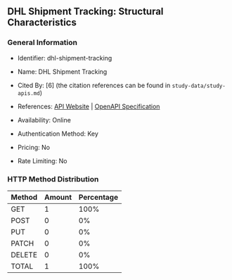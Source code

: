 ## DHL Shipment Tracking: Structural Characteristics

### General Information

- Identifier: dhl-shipment-tracking

- Name: DHL Shipment Tracking

- Cited By: [6] (the citation references can be found in `study-data/study-apis.md`)

- References: [API Website](https://developer.dhl.com/api-reference/shipment-tracking) | [OpenAPI Specification](https://developer.dhl.com/api-reference/shipment-tracking#downloads-section)

- Availability: Online

- Authentication Method: Key

- Pricing: No

- Rate Limiting: No

### HTTP Method Distribution

| Method | Amount | Percentage |
|--------|--------|------------|
| GET | 1 | 100% |
| POST | 0 | 0% |
| PUT | 0 | 0% |
| PATCH | 0 | 0% |
| DELETE | 0 | 0% |
| TOTAL | 1 | 100% |
